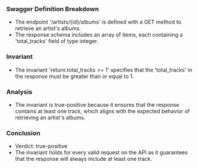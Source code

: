 ### Swagger Definition Breakdown
- The endpoint '/artists/{id}/albums' is defined with a GET method to retrieve an artist's albums.
- The response schema includes an array of items, each containing a 'total_tracks' field of type integer.

### Invariant
- The invariant 'return.total_tracks >= 1' specifies that the 'total_tracks' in the response must be greater than or equal to 1.

### Analysis
- The invariant is true-positive because it ensures that the response contains at least one track, which aligns with the expected behavior of retrieving an artist's albums.

### Conclusion
- Verdict: true-positive
- The invariant holds for every valid request on the API as it guarantees that the response will always include at least one track.
